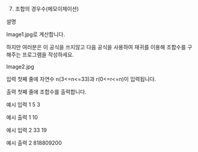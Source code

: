7. 조합의 경우수(메모이제이션)


설명

Image1.jpg로 계산합니다.

하지만 여러분은 이 공식을 쓰지않고 다음 공식을 사용하여 재귀를 이용해 조합수를 구해주는 프로그램을 작성하세요.

Image2.jpg


입력
첫째 줄에 자연수 n(3<=n<=33)과 r(0<=r<=n)이 입력됩니다.

출력
첫째 줄에 조합수를 출력합니다.


예시 입력 1
5 3

예시 출력 1
10

예시 입력 2
33 19

예시 출력 2
818809200
